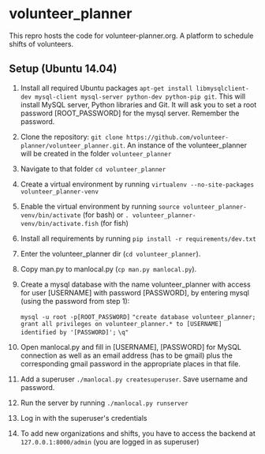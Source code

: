 # volunteer_planner
This repro hosts the code for volunteer-planner.org. A platform to schedule shifts of volunteers.


## Setup (Ubuntu 14.04)

1. Install all required Ubuntu packages `apt-get install libmysqlclient-dev mysql-client mysql-server python-dev python-pip git`. This will install MySQL server, Python libraries and Git. It will ask you to set a root password [ROOT_PASSWORD] for the mysql server. Remember the password.
2. Clone the repository: `git clone https://github.com/volunteer-planner/volunteer_planner.git`. An instance of the volunteer_planner will be created in the folder `volunteer_planner`
3. Navigate to that folder `cd volunteer_planner`
2. Create a virtual environment by running `virtualenv --no-site-packages volunteer_planner-venv`
4. Enable the virtual environment by running `source volunteer_planner-venv/bin/activate` (for bash) or `. volunteer_planner-venv/bin/activate.fish` (for fish)
4. Install all requirements by running `pip install -r requirements/dev.txt`
5. Enter the volunteer_planner dir (`cd volunteer_planner`).
6. Copy man.py to manlocal.py (`cp man.py manlocal.py`).
7. Create a mysql database with the name volunteer_planner with access for user [USERNAME] with password [PASSWORD], by entering mysql (using the password from step 1):

    `mysql -u root -p[ROOT_PASSWORD]`
    `"create database volunteer_planner;`
    `grant all privileges on volunteer_planner.* to [USERNAME] identified by '[PASSWORD]';`
    `\q"`
8. Open manlocal.py and fill in [USERNAME], [PASSWORD] for MySQL connection as well as an email address (has to be gmail) plus the corresponding gmail password in the appropriate places in that file.
9. Add a superuser `./manlocal.py createsuperuser`. Save username and password.
9. Run the server by running `./manlocal.py runserver`
10. Log in with the superuser's credentials
11. To add new organizations and shifts, you have to access the backend at `127.0.0.1:8000/admin` (you are logged in as superuser)

